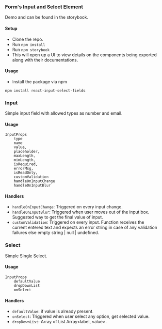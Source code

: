 ### Form's Input and Select Element


Demo and can be found in the storybook.

#### Setup
- Clone the repo.
- Run `npm install`
- Run `npm storybook`
- This will open up a UI to view details on the components being exported along with their documentations.


#### Usage
- Install the package via npm 
```
npm install react-input-select-fields
```
### Input
Simple input field with allowed types as number and email.

#### Usage
```
InputProps
    type
    name
    value,
    placeholder,
    maxLength,
    minLength,
    isRequired,
    errorMsg,
    isReadOnly,
    customValidation
    handleOnInputChange
    handleOnInputBlur
```

#### Handlers

- `handleOnInputChange`: Triggered on every input change.
- `handleOnInputBlur`: Triggered when user moves out of the input box. Suggested way to get the final value of input.
- `customValidation`: Triggered on every input. Function receives the current entered text and expects an error string in case of any validation failures else empty string | null | undefined.




### Select
Simple Single Select.

#### Usage
```
InputProps
    defaultValue
    dropDownList
    onSelect
```

#### Handlers

- `defaultValue`: if value is already present.
- `onSelect`: Triggered when user select any option, get selected value.
- `dropDownList`: Array of List Array<label, value>.
